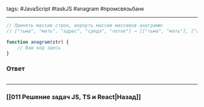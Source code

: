 tags: #JavaScript #taskJS #anagram #промсвязьбанк 
____

```js
// Принять массив строк, вернуть массив массивов анаграмм: 
// ["тьма", "мать", "адрес", "среда", "поток"] → [["тьма", "мать"], ["адрес", "среда"]] 

function anagram(str) {
	// Ваш код здесь
}
```

### Ответ

```js

```

___
### [[011 Решение задач JS, TS и React|Назад]]